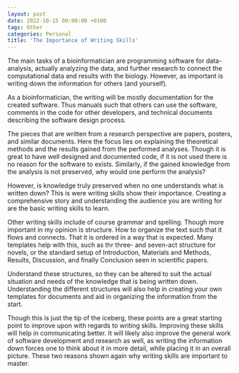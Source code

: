 ```yaml
---
layout: post
date: 2022-10-15 00:00:00 +0100
tags: Other
categories: Personal
title: 'The Importance of Writing Skills'
---
```


The main tasks of a bioinformatician are programming software for data-analysis, actually analyzing the data, and further research to connect the computational data and results with the biology. However, as important is writing down the information for others (and yourself).

As a bioinformatician, the writing will be mostly documentation for the created software. Thus manuals such that others can use the software, comments in the code for other developers, and technical documents describing the software design process.

The pieces that are written from a research perspective are papers, posters, and similar documents. Here the focus lies on explaining the theoretical methods and the results gained from the performed analyses. Though it is great to have well designed and documented code, if it is not used there is no reason for the software to exists. Similarly, if the gained knowledge from the analysis is not preserved, why would one perform the analysis?

However, is knowledge truly preserved when no one understands what is written down? This is were writing skills show their importance. Creating a comprehensive story and understanding the audience you are writing for are the basic writing skills to learn.

Other writing skills include of course grammar and spelling. Though more important in my opinion is structure. How to organize the text such that it flows and connects. That it is ordered in a way that is expected. Many templates help with this, such as thr three- and seven-act structure for novels, or the standard setup of Introduction, Materials and Methods, Results, Discussion, and finally Conclusion seen in scientific papers.

Understand these structures, so they can be altered to suit the actual situation and needs of the knowledge that is being written down. Understanding the different structures will also help in creating your own templates for documents and aid in organizing the information from the start.

Though this is just the tip of the iceberg, these points are a great starting point to improve upon with regards to writing skills. Improving these skills will help in communicating better. It will likely also improve the general work of software development and research as well, as writing the information down forces one to think about it in more detail, while placing it in an overall picture. These two reasons shown again why writing skills are important to master.
